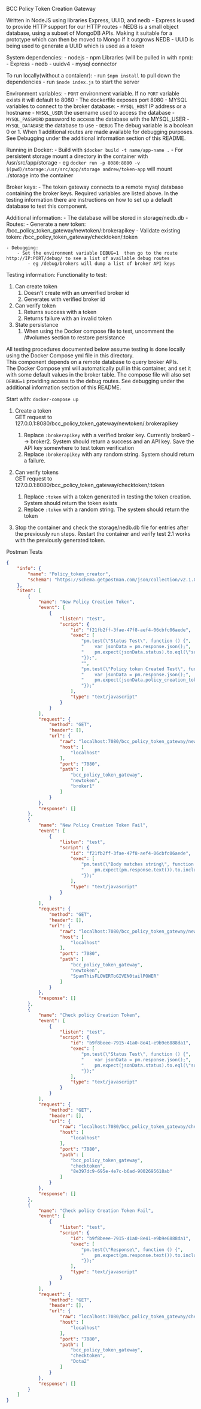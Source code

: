 BCC Policy Token Creation Gateway

Written in NodeJS using libraries Express, UUID, and nedb
    - Express is used to provide HTTP support for our HTTP routes
    - NEDB is a small object database, using a subset of MongoDB APIs.  Making it suitable for a prototype which can then be moved to Mongo if it outgrows NEDB
    - UUID is being used to generate a UUID which is used as a token

System dependencies:
    - nodejs 
    - npm 
Libraries (will be pulled in with npm):
	- Express
	- nedb
	- uuidv4
	- mysql connector

To run locally(without a contaienr):
    - run `$npm install` to pull down the dependencies
    - run `$node index.js` to start the server

Environment variables: 
    - `PORT` environment variable.  If no `PORT` variable exists it will default to 8080
      - The dockerfile exposes port 8080
    - MYSQL variables to connect to the broker database:
      - `MYSQL_HOST` IP address or a hostname
      - `MYSQL_USER` the username used to access the database
      - `MYSQL_PASSWORD` password to access the database with the MYSQL_USER
      - `MYSQL_DATABASE` the database to use
    - `DEBUG` The debug variable is a boolean 0 or 1.  When 1 additional routes are made available for debugging purposes.  See Debugging under the additional information section of this README.

Running in Docker:
    - Build with `$docker build -t name/app-name .`
    - For persistent storage mount a directory in the container with /usr/src/app/storage
        - eg `docker run -p 8080:8080 -v $(pwd)/storage:/usr/src/app/storage andrew/token-app` will mount ./storage into the container

Broker keys:
	- The token gateway connects to a remote mysql database containing the broker keys.  Required variables are listed above.  In the testing information there are instructions on how to set up a default database to test this component.

Additional information:
    - The database will be stored in storage/nedb.db 
    - Routes:
        - Generate a new token:     /bcc_policy_token_gateway/newtoken/:brokerapikey
        - Validate existing token:  /bcc_policy_token_gateway/checktoken/:token

	- Debugging:
    	- Set the environment variable DEBUG=1  then go to the route http://IP:PORT/debug/ to see a list of available debug routes
        	- eg /debug/brokers will dump a list of broker API keys


Testing information:
Functionality to test: 
1. Can create token
   1. Doesn't create with an unverified broker id
   2. Generates with verified broker id
2. Can verify token
   1. Returns success with a token
   2. Returns failure with an invalid token
3. State persistance 
   1. When using the Docker compose file to test, uncomment the /#volumes section to restore persistance

All testing procedures documented below assume testing is done locally using the Docker Compose yml file in this directory.  
This component depends on a remote database to query broker APIs.  
The Docker Compose yml will automatically pull in this container, and set it with some default values in the broker table.  The compose file will also set `DEBUG=1` providing access to the debug routes.  See debugging under the additional information section of this README.

Start with:
`docker-compose up`

1. Create a token  
GET request to 127.0.0.1:8080/bcc_policy_token_gateway/newtoken/:brokerapikey  
   1. Replace `:brokerapikey` with a verified broker key.  Currently broker0 --> broker2.  System should return a success and an API key.  Save the API key somewhere to test token verification
   2. Replace `:brokerapikey` with any random string.  System should return a failure.  
2. Can verify tokens  
GET request to 127.0.0.1:8080/bcc_policy_token_gateway/checktoken/:token  

    1. Replace `:token` with a token generated in testing the token creation.  System should return the token exists
    2. Replace `:token` with a random string.  The system should return the token 

3. Stop the container and check the storage/nedb.db file for entries after the previously run steps.  Restart the container and verify test 2.1 works with the previously generated token.

Postman Tests

```json
{
	"info": {
		"name": "Policy_token_creator",
		"schema": "https://schema.getpostman.com/json/collection/v2.1.0/collection.json"
	},
	"item": [
		{
			"name": "New Policy Creation Token",
			"event": [
				{
					"listen": "test",
					"script": {
						"id": "f21fb2ff-3fae-47f8-aef4-06cbfc06aede",
						"exec": [
							"pm.test(\"Status Test\", function () {",
							"    var jsonData = pm.response.json();",
							"    pm.expect(jsonData.status).to.eql(\"success\");",
							"});",
							"",
							"pm.test(\"Policy token Created Test\", function () {",
							"    var jsonData = pm.response.json();",
							"    pm.expect(jsonData.policy_creation_token).not.eql(null);",
							"});"
						],
						"type": "text/javascript"
					}
				}
			],
			"request": {
				"method": "GET",
				"header": [],
				"url": {
					"raw": "localhost:7080/bcc_policy_token_gateway/newtoken/broker1",
					"host": [
						"localhost"
					],
					"port": "7080",
					"path": [
						"bcc_policy_token_gateway",
						"newtoken",
						"broker1"
					]
				}
			},
			"response": []
		},
		{
			"name": "New Policy Creation Token Fail",
			"event": [
				{
					"listen": "test",
					"script": {
						"id": "f21fb2ff-3fae-47f8-aef4-06cbfc06aede",
						"exec": [
							"pm.test(\"Body matches string\", function () {",
							"    pm.expect(pm.response.text()).to.include(\"Broker API key invalid\");",
							"});"
						],
						"type": "text/javascript"
					}
				}
			],
			"request": {
				"method": "GET",
				"header": [],
				"url": {
					"raw": "localhost:7080/bcc_policy_token_gateway/newtoken/SpamThisFLOWERToGIVEN0tailPOWER",
					"host": [
						"localhost"
					],
					"port": "7080",
					"path": [
						"bcc_policy_token_gateway",
						"newtoken",
						"SpamThisFLOWERToGIVEN0tailPOWER"
					]
				}
			},
			"response": []
		},
		{
			"name": "Check policy Creation Token",
			"event": [
				{
					"listen": "test",
					"script": {
						"id": "b9f8beee-7915-41a0-8e41-e9b9e6888da1",
						"exec": [
							"pm.test(\"Status Test\", function () {",
							"    var jsonData = pm.response.json();",
							"    pm.expect(jsonData.status).to.eql(\"success\");",
							"});"
						],
						"type": "text/javascript"
					}
				}
			],
			"request": {
				"method": "GET",
				"header": [],
				"url": {
					"raw": "localhost:7080/bcc_policy_token_gateway/checktoken/8e397dc9-695e-4e7c-b6ad-9002695618ab",
					"host": [
						"localhost"
					],
					"port": "7080",
					"path": [
						"bcc_policy_token_gateway",
						"checktoken",
						"8e397dc9-695e-4e7c-b6ad-9002695618ab"
					]
				}
			},
			"response": []
		},
		{
			"name": "Check policy Creation Token Fail",
			"event": [
				{
					"listen": "test",
					"script": {
						"id": "b9f8beee-7915-41a0-8e41-e9b9e6888da1",
						"exec": [
							"pm.test(\"Response\", function () {",
							"    pm.expect(pm.response.text()).to.include(\"Token is not valid\");",
							"});"
						],
						"type": "text/javascript"
					}
				}
			],
			"request": {
				"method": "GET",
				"header": [],
				"url": {
					"raw": "localhost:7080/bcc_policy_token_gateway/checktoken/Dota2",
					"host": [
						"localhost"
					],
					"port": "7080",
					"path": [
						"bcc_policy_token_gateway",
						"checktoken",
						"Dota2"
					]
				}
			},
			"response": []
		}
	]
}
```



        